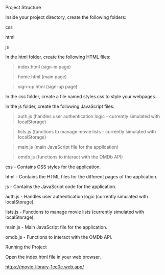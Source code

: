 Project Structure

Inside your project directory, create the following folders:

css

html

js



In the html folder, create the following HTML files:

>index.html (sign-in page)

>home.html (main page)

>sign-up.html (sign-up page)


In the css folder, create a file named styles.css to style your webpages.


In the js folder, create the following JavaScript files:

>auth.js (handles user authentication logic - currently simulated with localStorage)

>lists.js (functions to manage movie lists - currently simulated with localStorage)

>main.js (main JavaScript file for the application)

>omdb.js (functions to interact with the OMDb API)


css - Contains CSS styles for the application.

html - Contains the HTML files for the different pages of the application.

js - Contains the JavaScript code for the application.

auth.js - Handles user authentication logic (currently simulated with localStorage).

lists.js - Functions to manage movie lists (currently simulated with localStorage).

main.js - Main JavaScript file for the application.

omdb.js - Functions to interact with the OMDb API.

Running the Project

Open the index.html file in your web browser.

https://movie-library-1ec0c.web.app/
